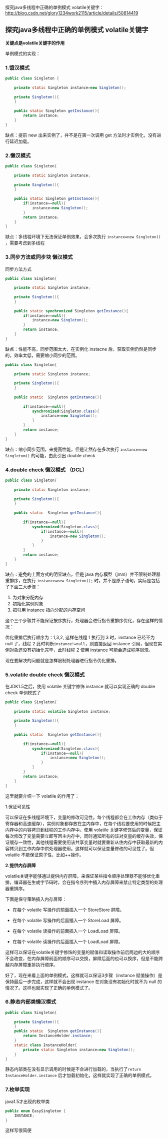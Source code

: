 探究java多线程中正确的单例模式 volatile关键字：http://blog.csdn.net/glory1234work2115/article/details/50814419



## 探究java多线程中正确的单例模式 volatile关键字

**关键点是volatile关键字的作用**

单例模式的实现：



### 1.饿汉模式

```java
public class Singleton {
	
	private static Singleton instance=new Singleton();
	
	private Singleton(){
	}
	
	public static Singleton getInstance(){
		return instance;
	}
}
```

缺点：提前 new 出来实例了，并不是在第一次调用 get 方法时才实例化，没有进行延迟加载。



### 2.懒汉模式

```java
public class Singleton{
	
	private static Singleton instance;
	
	private Singleton(){
	}
	
	public static Singleton getInstance(){
		if(instance==null){
			instance=new Singleton();
		}
		return instance;
	}
}
```

缺点：多线程环境下无法保证单例效果，会多次执行 `instance=new Singleton()` ，需要考虑到多线程



### 3.同步方法或同步块 懒汉模式

同步方法方式

```java
public class Singleton{
	
	private static Singleton instance;
	
	private Singleton(){
	}
	
	public static synchronized Singleton getInstance(){
		if(instance==null){
			instance=new Singleton();
		}
		return instance;
	}
}
```

缺点：性能不高，同步范围太大，在实例化 instacne 后，获取实例仍然是同步的，效率太低，需要缩小同步的范围。

```java
public class Singleton{
	
	private static Singleton instance;
	
	private Singleton(){
	}
	
	public static  Singleton getInstance(){
		
		if(instance==null){
			synchronized(Singleton.class){
				instance=new Singleton();
			}
		}
		return instance;
	}
}
```

缺点：缩小同步范围，来提高性能，但是让然存在多次执行 `instance=new Singletom()` 的可能，由此引出 double check



### 4.double check 懒汉模式 （DCL）

```java
public class Singleton{
	
	private static Singleton instance;
	
	private Singleton(){
	}
	
	public static  Singleton getInstance(){
		
		if(instance==null){
			synchronized(Singleton.class){
				if(instance==null){
					instance=new Singleton();
				}
			}
		}
		return instance;
	}
}
```

缺点：避免的上面方式的明显缺点，但是 java 内存模型（jmm）并不限制处理器重排序，在执行 `instance=new Singleton();` 时，并不是原子语句，实际是包括了下面三大步骤：

1. 为对象分配内存
2. 初始化实例对象
3. 把引用 instance 指向分配的内存空间

这个三个步骤并不能保证按序执行，处理器会进行指令重排序优化，存在这样的情况：

优化重排后执行顺序为：1,3,2, 这样在线程 1 执行到 3 时，instance 已经不为 null 了，线程 2 此时判断`instance!=null`，则直接返回 instance 引用，但现在实例对象还没有初始化完毕，此时线程 2 使用 instance 可能会造成程序崩溃。

现在要解决的问题就是怎样限制处理器进行指令优化重排。



### 5.volatile double check 懒汉模式

在JDK1.5之后，使用 volatile 关键字修饰 instance 就可以实现正确的 double check 单例模式了

```java
public class Singleton{
	
	private static volatile Singleton instance;
	
	private Singleton(){
	}
	
	public static  Singleton getInstance(){
		
		if(instance==null){
			synchronized(Singleton.class){
				if(instance==null){
					instance=new Singleton();
				}
			}
		}
		return instance;
	}
}
```

这里就要介绍一下 volatile 的作用了：

1.保证可见性

可以保证在多线程环境下，变量的修改可见性。每个线程都会在工作内存（类似于寄存器和高速缓存），实例对象都存放在主内存中，在每个线程要使用的时候把主内存中的内容拷贝到线程的工作内存中。使用 volatile 关键字修饰后的变量，保证每次修改了变量需要立即写回主内存中，同时通知所有的该对变量的缓存失效，保证缓存一致性，其他线程需要使用该共享变量时就要重新从住内存中获取最新的内容拷贝到工作内存中供处理器使用。这样就可以保证变量修改的可见性了。但 volatile 不能保证原子性，比如++操作。

**2.提供内存屏障**

volatile关键字能够通过提供内存屏障，来保证某些指令顺序处理器不能够优化重排，编译器在生成字节码时，会在指令序列中插入内存屏障来禁止特定类型的处理器重排序。

下面是保守策略插入内存屏障：

- 在每个 volatile 写操作的前面插入一个 StoreStore 屏障。


- 在每个 volatile 写操作的后面插入一个 StoreLoad 屏障。


- 在每个 volatile 读操作的前面插入一个 LoadLoad 屏障。


- 在每个 volatile 读操作的后面插入一个 LoadLoad 屏障。

这样可以保证在volatile关键字修饰的变量的赋值和读取操作前后两边的大的顺序不会改变，在内存屏障前面的顺序可以交换，屏障后面的也可以换序，但是不能跨越内存屏障重排执行顺序。

好了，现在来看上面的单例模式，这样就可以保证3步骤（instance 赋值操作）是保持最后一步完成，这样就不会出现 instance 在对象没有初始化时就不为 null 的情况了。这样也就实现了正确的单例模式了。



### 6.静态内部类懒汉模式

```java
public class Singleton{
	
	private Singleton(){
	}
	public static  Singleton getInstance(){
		return InstanceHolder.instance;
	}
	static class InstanceHolder{
		private static Singleton instance=new Singleton();
	}
}
```

静态内部类在没有显示调用的时候是不会进行加载的，当执行了`return InstanceHolder.instance` 后才加载初始化，这样就实现了正确的单例模式。



### 7.枚举实现

java1.5才出现的枚举类

```java
public enum EasySingleton {
	INSTANCE;
}
```

这样写很简便